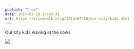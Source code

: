 ```yaml
---
publish: "true"
date: 2014-07-18 12:43:41
url: https://ericmwalk.blog/2014/07/18/our-city-kids.html
---
```


Our city kids waving at the cows

![](https://ericmwalk.blog/uploads/2022/966d4a082c.jpg)
